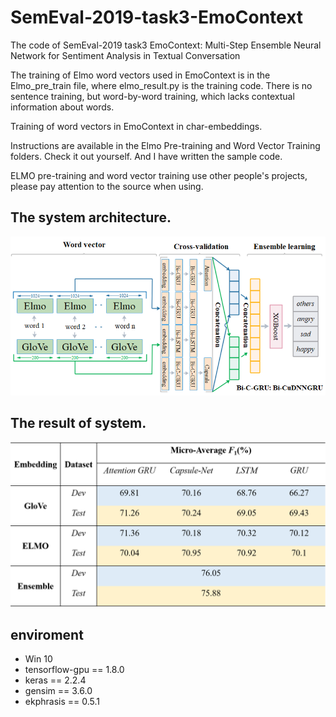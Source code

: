 # SemEval-2019-task3-EmoContext


The code of SemEval-2019 task3 EmoContext: Multi-Step Ensemble Neural Network for Sentiment Analysis in Textual Conversation

The training of Elmo word vectors used in EmoContext is in the Elmo_pre_train file, where elmo_result.py is the training code. There is no sentence training, but word-by-word training, which lacks contextual information about words.

Training of word vectors in EmoContext in char-embeddings.

Instructions are available in the Elmo Pre-training and Word Vector Training folders. Check it out yourself. And I have written the sample code.

ELMO pre-training and word vector training use other people's projects, please pay attention to the source when using.

## The system architecture.

![image](https://github.com/L-Maybe/SemEval-2019-task3-EmoContext/blob/master/Architecture.png)

## The result of system.

![image](https://github.com/L-Maybe/SemEval-2019-task3-EmoContext/blob/master/result.png)


## enviroment
* Win 10
* tensorflow-gpu == 1.8.0
* keras == 2.2.4
* gensim == 3.6.0
* ekphrasis == 0.5.1